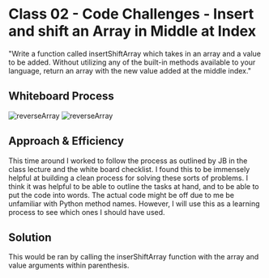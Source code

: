 # Class 02 - Code Challenges - Insert and shift an Array in Middle at Index

"Write a function called insertShiftArray which takes in an array and a value to be added. Without utilizing any of the built-in methods available to your language, return an array with the new value added at the middle index."

## Whiteboard Process

![reverseArray](/assets/insertShiftArray1.png)
![reverseArray](/assets/insertShiftArray2.png)

## Approach & Efficiency

This time around I worked to follow the process as outlined by JB in the class lecture and the white board checklist. I found this to be immensely helpful at building a clean process for solving these sorts of problems. I think it was helpful to be able to outline the tasks at hand, and to be able to put the code into words. The actual code might be off due to me be unfamiliar with Python method names. However, I will use this as a learning process to see which ones I should have used.

## Solution

This would be ran by calling the inserShiftArray function with the array and value arguments within parenthesis.
